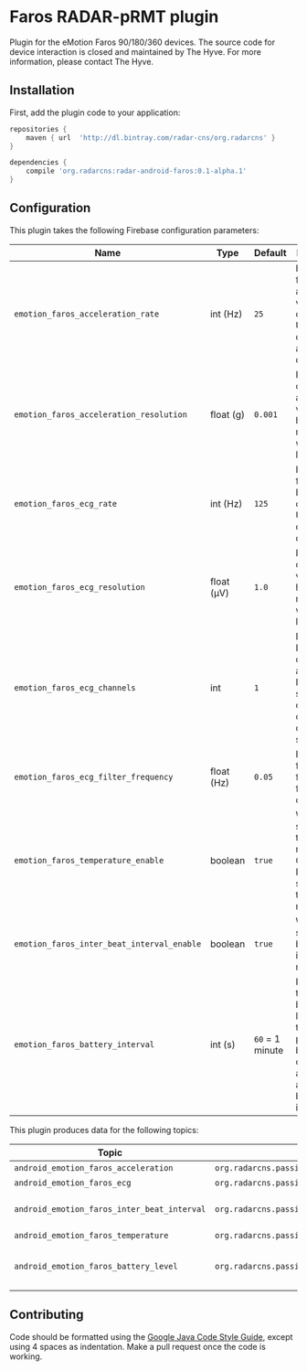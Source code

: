 # Faros RADAR-pRMT plugin

Plugin for the eMotion Faros 90/180/360 devices. The source code for device interaction is
closed and maintained by The Hyve. For more information, please contact The Hyve.

## Installation

First, add the plugin code to your application:

```gradle
repositories {
    maven { url  'http://dl.bintray.com/radar-cns/org.radarcns' }
}

dependencies {
    compile 'org.radarcns:radar-android-faros:0.1-alpha.1'
}
```

## Configuration

This plugin takes the following Firebase configuration parameters:

| Name | Type | Default | Description |
| ---- | ---- | ------- | ----------- |
| `emotion_faros_acceleration_rate` | int (Hz) | `25` | How frequently acceleration values are collected. Use `0` to disable acceleration data. |
| `emotion_faros_acceleration_resolution` | float (g) | `0.001` | Resolution of acceleration values. A higher resolution will result in lower range. |
| `emotion_faros_ecg_rate` | int (Hz) | `125` | How frequently ECG data is collected. Use `0` to disable ECG data. |
| `emotion_faros_ecg_resolution` | float (µV) | `1.0` | Resolution of ECG values. A higher resolution will result in lower range. |
| `emotion_faros_ecg_channels` | int | `1` | Number of ECG channels to activate. Faros 360 supports 3 channels, other devices support 1. |
| `emotion_faros_ecg_filter_frequency` | float (Hz) | `0.05` | High pass filter frequency for the ECG channel. |
| `emotion_faros_temperature_enable` | boolean | `true` | Whether to send temperature readings. Only the Faros 360 supports temperature readings. |
| `emotion_faros_inter_beat_interval_enable` | boolean | `true` | Whether to send inter-beat-interval readings. |
| `emotion_faros_battery_interval` | int (s) | `60` = 1 minute | How often to send the battery level. Use `0` to disable precise battery level collection and opt for approximate battery level instead. |

This plugin produces data for the following topics:

| Topic | Type | Description |
| ----- | ---- | ----------- |
| `android_emotion_faros_acceleration` | `org.radarcns.passive.emotion.EmotionFarosAcceleration` | Acceleration values. |
| `android_emotion_faros_ecg` | `org.radarcns.passive.emotion.EmotionFarosEcg` | ECG signal. |
| `android_emotion_faros_inter_beat_interval` | `org.radarcns.passive.emotion.EmotionFarosInterBeatInterval` | Inter-beat-interval derived from the ECG signal. |
| `android_emotion_faros_temperature` | `org.radarcns.passive.emotion.EmotionFarosTemperature` | Temperature. |
| `android_emotion_faros_battery_level` | `org.radarcns.passive.emotion.EmotionFarosBatteryLevel` | Battery level. If `battery_level_interval` is set to `0`, this is an approximation. |

## Contributing

Code should be formatted using the [Google Java Code Style Guide](https://google.github.io/styleguide/javaguide.html), except using 4 spaces as indentation. Make a pull request once the code is working.

